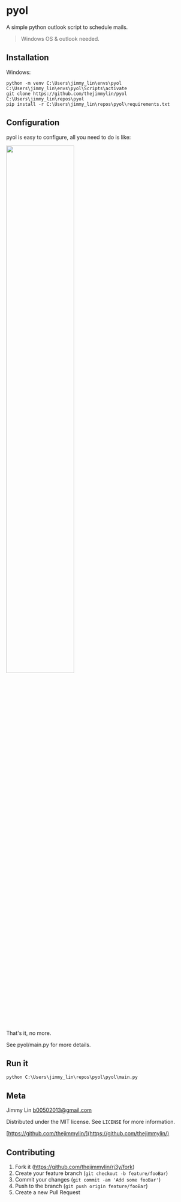 # pyol
A simple python outlook script to schedule mails.
> Windows OS & outlook needed.

## Installation

Windows:

```
python -m venv C:\Users\jimmy_lin\envs\pyol
C:\Users\jimmy_lin\envs\pyol\Scripts\activate
git clone https://github.com/thejimmylin/pyol C:\Users\jimmy_lin\repos\pyol
pip install -r C:\Users\jimmy_lin\repos\pyol\requirements.txt
```

## Configuration

pyol is easy to configure, all you need to do is like:

<p float="left">
  <img src="https://github.com/thejimmylin/pyol/blob/master/docs/images/screenshot1.png?" width="60%">
</p>

That's it, no more.

See pyol/main.py for more details.

## Run it

```
python C:\Users\jimmy_lin\repos\pyol\pyol\main.py
```

## Meta

Jimmy Lin <b00502013@gmail.com>

Distributed under the MIT license. See ``LICENSE`` for more information.

[https://github.com/thejimmylin/](https://github.com/thejimmylin/)

## Contributing

1. Fork it (<https://github.com/thejimmylin/rj3y/fork>)
2. Create your feature branch (`git checkout -b feature/fooBar`)
3. Commit your changes (`git commit -am 'Add some fooBar'`)
4. Push to the branch (`git push origin feature/fooBar`)
5. Create a new Pull Request




